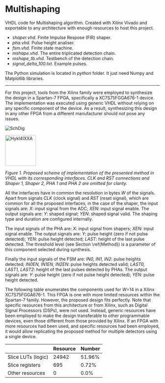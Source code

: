 # Multishaping
VHDL code for Multishaping algorithm. Created with Xilinx Vivado and exportable to any architecture with enough resources to host this project.

- *shaper.vhd*. Finite Impulse Respose (FIR) shaper.
- *pha.vhd*. Pulse height analiser.
- *fsm.vhd*. Finite state machine.
- *mshape.vhd*. The entire triplicated detection chain.
- *mshape_tb.vhd*. Testbench of the detection chain.
- *signal_delta_100.txt*. Example pulses.

The Python simulation is located in *python* folder. It just need Numpy and Matplotlib libraries.

***

For this project, tools from the Xilinx family were employed to synthesize the design in a Spartan-7 FPGA, specifically a XC7S75FGGA676-1 device. The implementation was executed using generic VHDL without relying on any specific component of the device. As a result, synthesizing this design in any other FPGA from a different manufacturer should not pose any issues.

![SchDig](https://github.com/user-attachments/assets/1105c1e9-defa-4506-b631-6287d05f62c5)

<img src="https://github.com/user-attachments/assets/1105c1e9-defa-4506-b631-6287d05f62c5" alt="HykI4IXXA" width="100"/>

*Figure 1. Proposed scheme of implementation of the presented method in VHDL with its corresponding interfaces. CLK and RST connections and Shaper 1, Shaper 2, PHA 1 and PHA 2 are omitted for clarity.*

All the interfaces have in common the resolution in bytes *W* of the signals. Apart from signals *CLK* (clock signal) and *RST* (reset signal), which are common for all the proposed interfaces, in the case of the shaper, the input signals are: *X*: input signal from the ADC; *XEN*: input signal enable. The output signals are: *Y*: shaped signal; *YEN*: shaped signal valid. The shaping type and duration are configured internally.

The input signals of the PHA are: *X*: input signal from shapers; *XEN*: input signal enable. The output signals are: *Y*: pulse height (zero if not pulse detected); *YEN*: pulse height detected; *LAST*: height of the last pulse detected. The threshold level (see Section \ref{Method}) is a parameter of this component selected during synthesis.

Finally the input signals of the FSM are: *IN0, IN1, IN2*: pulse heights detected; *IN0EN, IN1EN, IN2EN*: pulse heights detected valid; *LAST0, LAST1, LAST2*: height of the last pulses detected by PHAs. The output signals are: *Y*: pulse height (zero if not pulse height detected); *YEN*: pulse height detected.

The following table enumerates the components used for *W*=14 in a Xilinx XC7S75FGGA676-1. This FPGA is one with more limited resources within the Spartan-7 family. However, the proposed design fits perfectly. Note that specific resources from this architecture or from Xilinx, such as Digital Signal Processors (DSPs), were not used. Instead, generic resources have been employed to make the design transferable to other programmable devices, even those different from those provided by Xilinx. If an FPGA with more resources had been used, and specific resources had been employed, it would allow replicating the proposed method for multiple detectors using a single device.

|     | Resource | Number |
|-----|----------|--------|
| Slice LUTs (logic) | 24942 | 51.96% |
| Slice registers | 695 | 0.72% |
| Other resources | 0 | 0.0% |

